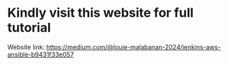 # Kindly visit this website for full tutorial
Website link: https://medium.com/@louie-malabanan-2024/jenkins-aws-ansible-b9431f33e057

